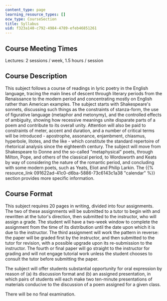 ```yaml
---
content_type: page
learning_resource_types: []
ocw_type: CourseSection
title: Syllabus
uid: f323a140-c792-4984-4789-efeb46851261
---
```


Course Meeting Times
--------------------

Lectures: 2 sessions / week, 1.5 hours / session

Course Description
------------------

This subject follows a course of readings in lyric poetry in the English language, tracing the main lines of descent through literary periods from the Renaissance to the modern period and concentrating mostly on English rather than American examples. The subject starts with Shakespeare's sonnets, discussing such things as the constraints of stanza-form, the use of figurative language (metaphor and metonymy), and the controlled effects of ambiguity, showing how recessive meanings unite disparate parts of a poem and contribute to its overall unity. Attention will also be paid to constraints of meter, accent and duration, and a number of critical terms will be introduced - apostrophe, assonance, enjambment, chiasmus, hyperbole, litotes, and the like - which constitute the standard repertoire of rhetorical analysis since the eighteenth century. The subject will move from Shakespeare to Donne and the so-called "metaphysical" poets, through Milton, Pope, and others of the classical period, to Wordsworth and Keats by way of considering the nature of the romantic period, and concluding with some modern poets, such as Yeats, Eliot and Philip Larkin. The {{% resource_link 091622ad-41c0-d6ba-5886-73c6143c1a38 "calendar" %}} section provides more specific information.

Course Format
-------------

This subject requires 20 pages in writing, divided into four assignments. The two of these assignments will be submitted to a tutor to begin with and rewritten at the tutor's direction, then submitted to the instructor, who will assign a grade. The student will have a two-week window to complete the assignment from the time of its distribution until the date upon which it is due to the instructor. The third assignment will work the pattern in reverse: the paper will be graded first by the instructor, and then submitted to the tutor for revision, with a possible upgrade upon its re-submission to the instructor. The fourth or final paper will go straight to the instructor for grading and will not engage tutorial work unless the student chooses to consult the tutor before submitting the paper.

The subject will offer students substantial opportunity for oral expression by reason of (a) its discussion format and (b) an assigned presentation, in which pairs of students will each make two ten-minute presentations of materials conducive to the discussion of a poem assigned for a given class.

There will be no final examination.